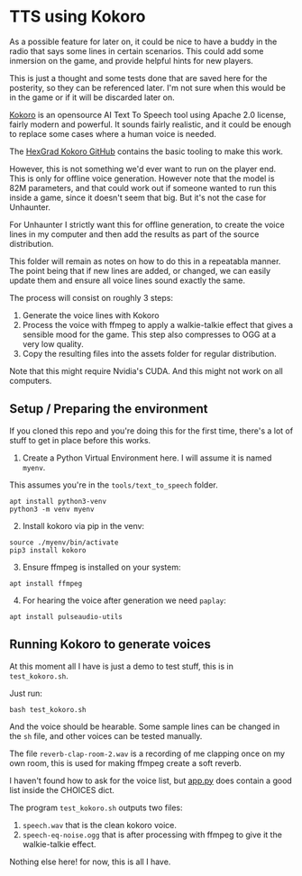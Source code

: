 TTS using Kokoro
===================

As a possible feature for later on, it could be nice to have a buddy in the radio
that says some lines in certain scenarios. This could add some inmersion on the
game, and provide helpful hints for new players.

This is just a thought and some tests done that are saved here for the posterity,
so they can be referenced later. I'm not sure when this would be in the game
or if it will be discarded later on.

[Kokoro](https://kokorotts.net/) is an opensource AI Text To Speech tool using
Apache 2.0 license, fairly modern and powerful. It sounds fairly realistic,
and it could be enough to replace some cases where a human voice is needed.

The [HexGrad Kokoro GitHub](https://github.com/hexgrad/kokoro) contains the
basic tooling to make this work.

However, this is not something we'd ever want to run on the player end. This is
only for offline voice generation. However note that the model is 82M parameters,
and that could work out if someone wanted to run this inside a game, since it
doesn't seem that big. But it's not the case for Unhaunter.

For Unhaunter I strictly want this for offline generation, to create the voice
lines in my computer and then add the results as part of the source distribution.

This folder will remain as notes on how to do this in a repeatabla manner. The
point being that if new lines are added, or changed, we can easily update them
and ensure all voice lines sound exactly the same.

The process will consist on roughly 3 steps:

1) Generate the voice lines with Kokoro
2) Process the voice with ffmpeg to apply a walkie-talkie effect that gives a
   sensible mood for the game. This step also compresses to OGG at a very low
   quality.
3) Copy the resulting files into the assets folder for regular distribution.

Note that this might require Nvidia's CUDA. And this might not work on all computers.


Setup / Preparing the environment
----------------------------------

If you cloned this repo and you're doing this for the first time, there's a lot
of stuff to get in place before this works.

1. Create a Python Virtual Environment here. I will assume it is named `myenv`.

This assumes you're in the `tools/text_to_speech` folder.

```
apt install python3-venv
python3 -m venv myenv
```

2. Install kokoro via pip in the venv:

```
source ./myenv/bin/activate
pip3 install kokoro
```

3. Ensure ffmpeg is installed on your system:

```
apt install ffmpeg
```

4. For hearing the voice after generation we need `paplay`:

```
apt install pulseaudio-utils
```

Running Kokoro to generate voices
-----------------------------------

At this moment all I have is just a demo to test stuff, this is in `test_kokoro.sh`.

Just run:

```
bash test_kokoro.sh
```

And the voice should be hearable. Some sample lines can be changed in the `sh`
file, and other voices can be tested manually.

The file `reverb-clap-room-2.wav` is a recording of me clapping once on my own
room, this is used for making ffmpeg create a soft reverb.

I haven't found how to ask for the voice list, but
[app.py](https://github.com/hexgrad/kokoro/blob/main/demo/app.py) does contain
a good list inside the CHOICES dict.

The program `test_kokoro.sh` outputs two files:

1) `speech.wav` that is the clean kokoro voice.
2) `speech-eq-noise.ogg` that is after processing with ffmpeg to give it the walkie-talkie effect.

Nothing else here! for now, this is all I have.